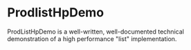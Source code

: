 # ProdlistHpDemo
ProdListHpDemo is a well-written, well-documented technical demonstration of a high performance "list" implementation.
